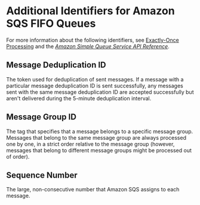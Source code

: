 # Additional Identifiers for Amazon SQS FIFO Queues<a name="sqs-additional-fifo-queue-identifiers"></a>

For more information about the following identifiers, see [Exactly\-Once Processing](FIFO-queues.md#FIFO-queues-exactly-once-processing) and the *[Amazon Simple Queue Service API Reference](http://docs.aws.amazon.com/AWSSimpleQueueService/latest/APIReference/)*\.

## Message Deduplication ID<a name="sqs-fifo-queue-messagededuplicationid"></a>

The token used for deduplication of sent messages\. If a message with a particular message deduplication ID is sent successfully, any messages sent with the same message deduplication ID are accepted successfully but aren't delivered during the 5\-minute deduplication interval\.

## Message Group ID<a name="sqs-fifo-queue-messagegroupid"></a>

The tag that specifies that a message belongs to a specific message group\. Messages that belong to the same message group are always processed one by one, in a strict order relative to the message group \(however, messages that belong to different message groups might be processed out of order\)\.

## Sequence Number<a name="sqs-fifo-queue-sequence-number"></a>

The large, non\-consecutive number that Amazon SQS assigns to each message\.